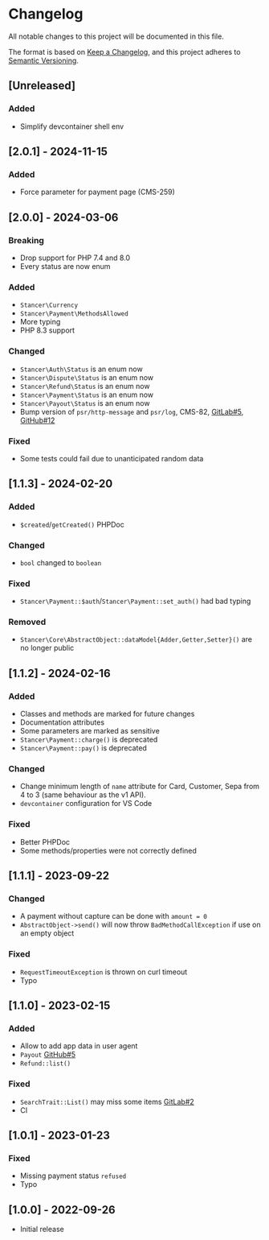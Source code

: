 # Changelog
All notable changes to this project will be documented in this file.

The format is based on [Keep a Changelog](https://keepachangelog.com/en/1.0.0/),
and this project adheres to [Semantic Versioning](https://semver.org/spec/v2.0.0.html).

## [Unreleased]

### Added
- Simplify devcontainer shell env


## [2.0.1] - 2024-11-15

### Added
- Force parameter for payment page (CMS-259)


## [2.0.0] - 2024-03-06

### Breaking
- Drop support for PHP 7.4 and 8.0
- Every status are now enum

### Added
- `Stancer\Currency`
- `Stancer\Payment\MethodsAllowed`
- More typing
- PHP 8.3 support

### Changed
- `Stancer\Auth\Status` is an enum now
- `Stancer\Dispute\Status` is an enum now
- `Stancer\Refund\Status` is an enum now
- `Stancer\Payment\Status` is an enum now
- `Stancer\Payout\Status` is an enum now
- Bump version of `psr/http-message` and `psr/log`, CMS-82, [GitLab#5](https://gitlab.com/wearestancer/library/lib-php/-/issues/5), [GitHub#12](https://github.com/wearestancer/lib-php/issues/12)

### Fixed
- Some tests could fail due to unanticipated random data


## [1.1.3] - 2024-02-20

### Added
- `$created`/`getCreated()` PHPDoc

### Changed
- `bool` changed to `boolean`

### Fixed
- `Stancer\Payment::$auth`/`Stancer\Payment::set_auth()` had bad typing

### Removed
- `Stancer\Core\AbstractObject::dataModel{Adder,Getter,Setter}()` are no longer public


## [1.1.2] - 2024-02-16

### Added
- Classes and methods are marked for future changes
- Documentation attributes
- Some parameters are marked as sensitive
- `Stancer\Payment::charge()` is deprecated
- `Stancer\Payment::pay()` is deprecated

### Changed
- Change minimum length of `name` attribute for Card, Customer, Sepa from 4 to 3 (same behaviour as the v1 API).
- `devcontainer` configuration for VS Code

### Fixed
- Better PHPDoc
- Some methods/properties were not correctly defined


## [1.1.1] - 2023-09-22

### Changed
- A payment without capture can be done with `amount = 0`
- `AbstractObject->send()` will now throw `BadMethodCallException` if use on an empty object

### Fixed
- `RequestTimeoutException` is thrown on curl timeout
- Typo


## [1.1.0] - 2023-02-15

### Added
- Allow to add app data in user agent
- `Payout` [GitHub#5](https://github.com/wearestancer/lib-php/issues/5)
- `Refund::list()`

### Fixed
- `SearchTrait::List()` may miss some items [GitLab#2](https://gitlab.com/wearestancer/library/lib-php/-/issues/2)
- CI


## [1.0.1] - 2023-01-23

### Fixed
- Missing payment status `refused`
- Typo


## [1.0.0] - 2022-09-26
- Initial release
